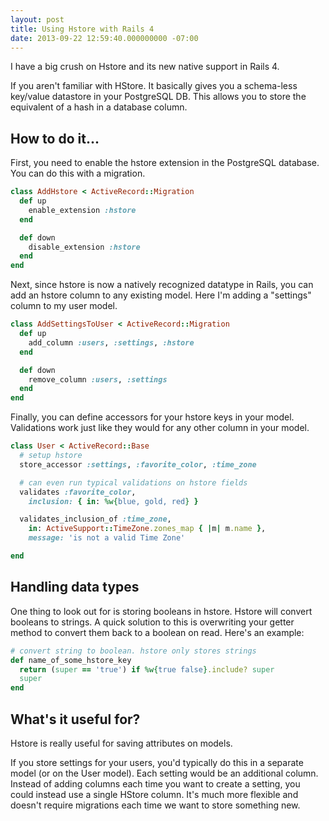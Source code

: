 ```yaml
---
layout: post
title: Using Hstore with Rails 4
date: 2013-09-22 12:59:40.000000000 -07:00
---
```

I have a big crush on Hstore and its new native support in Rails 4.

If you aren't familiar with HStore. It basically gives you a schema-less key/value datastore in your PostgreSQL DB.  This allows you to store the equivalent of a hash in a database column.

## How to do it...

First, you need to enable the hstore extension in the PostgreSQL database. You can do this with a migration.

```ruby
class AddHstore < ActiveRecord::Migration
  def up
    enable_extension :hstore
  end

  def down
    disable_extension :hstore
  end
end
```

Next, since hstore is now a natively recognized datatype in Rails, you can add an hstore column to any existing model. Here I'm adding a "settings" column to my user model.

```ruby
class AddSettingsToUser < ActiveRecord::Migration
  def up
    add_column :users, :settings, :hstore
  end

  def down
    remove_column :users, :settings
  end
end
```
Finally, you can define accessors for your hstore keys in your model. Validations work just like they would for any other column in your model.

```ruby
class User < ActiveRecord::Base
  # setup hstore
  store_accessor :settings, :favorite_color, :time_zone

  # can even run typical validations on hstore fields
  validates :favorite_color,
    inclusion: { in: %w{blue, gold, red} }

  validates_inclusion_of :time_zone,
    in: ActiveSupport::TimeZone.zones_map { |m| m.name },
    message: 'is not a valid Time Zone'

end
```

## Handling data types
One thing to look out for is storing booleans in hstore. Hstore will convert booleans to strings. A quick solution to this is overwriting your getter method to convert them back to a boolean on read. Here's an example:

```ruby
# convert string to boolean. hstore only stores strings
def name_of_some_hstore_key
  return (super == 'true') if %w{true false}.include? super
  super
end
```

## What's it useful for?
Hstore is really useful for saving attributes on models.

If you store settings for your users, you'd typically do this in a separate model (or on the User model). Each setting would be an additional column. Instead of adding columns each time you want to create a setting, you could instead use a single HStore column. It's much more flexible and doesn't require migrations each time we want to store something new.
